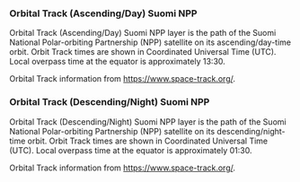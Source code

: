 ### Orbital Track (Ascending/Day) Suomi NPP
Orbital Track (Ascending/Day) Suomi NPP layer is the path of the Suomi National Polar-orbiting Partnership (NPP) satellite on its ascending/day-time orbit. Orbit Track times are shown in Coordinated Universal Time (UTC). Local overpass time at the equator is approximately 13:30.

Orbital Track information from <https://www.space-track.org/>.

### Orbital Track (Descending/Night) Suomi NPP
Orbital Track (Descending/Night) Suomi NPP layer is the path of the Suomi National Polar-orbiting Partnership (NPP) satellite on its descending/night-time orbit. Orbit Track times are shown in Coordinated Universal Time (UTC). Local overpass time at the equator is approximately 01:30.

Orbital Track information from <https://www.space-track.org/>.
